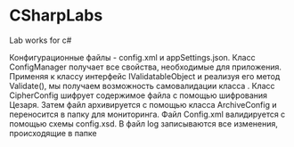 # CSharpLabs
Lab works for c#

Конфигурационные файлы - config.xml и appSettings.json.
Класс ConfigManager получает все свойства, необходимые для приложения.
Применяя к классу интерфейс IValidatableObject и реализуя его метод Validate(),
мы получаем возможность самовалидации класса .
Класс CipherConfig шифрует содержимое файла с помощью шифрования Цезаря.
Затем файл архивируется с помощью класса ArchiveConfig и переносится в папку для мониторинга.
Файл Config.xml валидируется с помощью схемы config.xsd.
В файл log записываются все изменения, происходящие в папке

